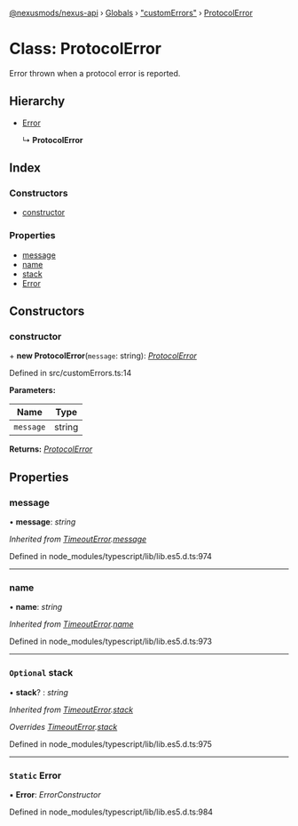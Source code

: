 [@nexusmods/nexus-api](../README.md) › [Globals](../globals.md) › ["customErrors"](../modules/_customerrors_.md) › [ProtocolError](_customerrors_.protocolerror.md)

# Class: ProtocolError

Error thrown when a protocol error is reported.

## Hierarchy

* [Error](_customerrors_.timeouterror.md#static-error)

  ↳ **ProtocolError**

## Index

### Constructors

* [constructor](_customerrors_.protocolerror.md#constructor)

### Properties

* [message](_customerrors_.protocolerror.md#message)
* [name](_customerrors_.protocolerror.md#name)
* [stack](_customerrors_.protocolerror.md#optional-stack)
* [Error](_customerrors_.protocolerror.md#static-error)

## Constructors

###  constructor

\+ **new ProtocolError**(`message`: string): *[ProtocolError](_customerrors_.protocolerror.md)*

Defined in src/customErrors.ts:14

**Parameters:**

Name | Type |
------ | ------ |
`message` | string |

**Returns:** *[ProtocolError](_customerrors_.protocolerror.md)*

## Properties

###  message

• **message**: *string*

*Inherited from [TimeoutError](_customerrors_.timeouterror.md).[message](_customerrors_.timeouterror.md#message)*

Defined in node_modules/typescript/lib/lib.es5.d.ts:974

___

###  name

• **name**: *string*

*Inherited from [TimeoutError](_customerrors_.timeouterror.md).[name](_customerrors_.timeouterror.md#name)*

Defined in node_modules/typescript/lib/lib.es5.d.ts:973

___

### `Optional` stack

• **stack**? : *string*

*Inherited from [TimeoutError](_customerrors_.timeouterror.md).[stack](_customerrors_.timeouterror.md#optional-stack)*

*Overrides [TimeoutError](_customerrors_.timeouterror.md).[stack](_customerrors_.timeouterror.md#optional-stack)*

Defined in node_modules/typescript/lib/lib.es5.d.ts:975

___

### `Static` Error

▪ **Error**: *ErrorConstructor*

Defined in node_modules/typescript/lib/lib.es5.d.ts:984
